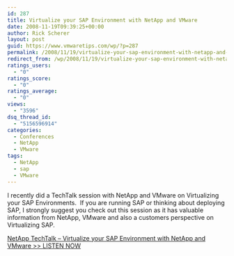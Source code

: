 ```yaml
---
id: 287
title: Virtualize your SAP Environment with NetApp and VMware
date: 2008-11-19T09:39:25+00:00
author: Rick Scherer
layout: post
guid: https://www.vmwaretips.com/wp/?p=287
permalink: /2008/11/19/virtualize-your-sap-environment-with-netapp-and-vmware/
redirect_from: /wp/2008/11/19/virtualize-your-sap-environment-with-netapp-and-vmware/
ratings_users:
  - "0"
ratings_score:
  - "0"
ratings_average:
  - "0"
views:
  - "3596"
dsq_thread_id:
  - "5156596914"
categories:
  - Conferences
  - NetApp
  - VMware
tags:
  - NetApp
  - sap
  - VMware
---
```

I recently did a TechTalk session with NetApp and VMware on Virtualizing your SAP Environments.  If you are running SAP or thinking about deploying SAP, I strongly suggest you check out this session as it has valuable information from NetApp, VMware and also a customers perspective on Virtualizing SAP.

<a href="http://www-download.netapp.com/edm/TT/WOD/WOD20081106/index.html" target="_blank">NetApp TechTalk &#8211; Virtualize your SAP Environment with NetApp and VMware >> LISTEN NOW</a>